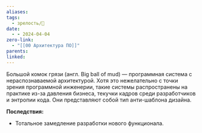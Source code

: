 ```yaml
---
aliases: 
tags:
  - зрелость/🌱
date:
  - - 2024-04-04
zero-link:
  - "[[00 Архитектура ПО]]"
parents: 
linked:
---
```

Большой комок грязи (англ. Big ball of mud) — программная система с нераспознаваемой архитектурой. Хотя это нежелательно с точки зрения программной инженерии, такие системы распространены на практике из-за давления бизнеса, текучки кадров среди разработчиков и энтропии кода. Они представляют собой тип анти-шаблона дизайна.

**Последствия:**
- Тотальное замедление разработки нового функционала.